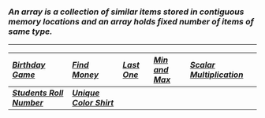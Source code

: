 ### _An array is a collection of similar items stored in contiguous memory locations and an array holds fixed number of items of same type._
---
|[_Birthday Game_](Solution/Birthday_Game.py)|[_Find Money_](Solution/Find_Money.py)|[_Last One_](Solution/Last_One.py)|[_Min and Max_](Solution/Min_and_Max.py)|[_Scalar Multiplication_ ](Solution/Scalar_Multiplication.py)|
|:---|:---|:---|:---|:---|
|**[_Students Roll Number_ ](Solution/Students_Roll_Number.py)**|**[_Unique Color Shirt_](Solution/Unique_Color_Shirt.py)**|
